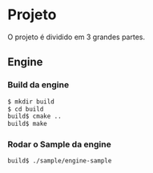 # Projeto
O projeto é dividido em 3 grandes partes.


## Engine
### Build da engine
```sh
$ mkdir build
$ cd build
build$ cmake ..
build$ make
```

### Rodar o Sample da engine
```sh
build$ ./sample/engine-sample
```
